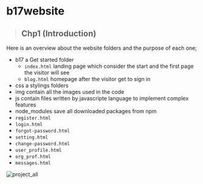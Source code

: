 # b17website
> ## Chp1 (Introduction)
 Here is an overview about the website folders and the purpose of each one;
   - b17  a Get started folder 
     - `index.html`  landing page which consider the start and the first page the visitor will see
     - `blog.html`  homepage after the visitor get to sign in 
   - css  a stylings folders
   - img  contain all the images used in the code
   - js  contain files written by javascripte language to implement complex features
   - node_modules  save all downloaded packages from npm
   - `register.html`
   - `login.html`
   - `forgot-password.html`
   - `setting.html`
   - `change-password.html`
   - `user_profile.html`
   - `org_prof.html`
   - `messages.html`

  ![project_all](https://user-images.githubusercontent.com/100317841/170894084-433713e6-cbbd-4645-8a34-1899772f0ad7.png)
